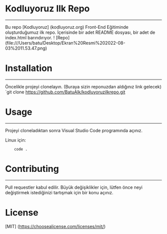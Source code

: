 # Kodluyoruz Ilk Repo
---
Bu repo [Kodluyoruz] (kodluyoruz.org) Front-End Eğitiminde oluşturduğumuz ilk repo. İçerisinde bir adet README dosyası, bir adet de index.html barındırıyor.
! [Repo] (file:///Users/batu/Desktop/Ekran%20Resmi%202022-08-03%2011.53.47.png)
# Installation
---
Öncelikle projeyi clonelayın. (Buraya sizin reponuzdan aldığınız link gelecek)
`git clone https://github.com/BatuAlk/kodluyoruzilkrepo.git
# Usage
---
Projeyi cloneladıktan sonra Visual Studio Code programında açınız.

Linux için:
``` cd kodluyoruzilkrepo
    code .
```
    
# Contributing
---
Pull requestler kabul edilir. Büyük değişiklikler için, lütfen önce neyi değiştirmek istediğinizi tartışmak için bir konu açınız.

# License
[MIT] (https://choosealicense.com/licenses/mit/)
